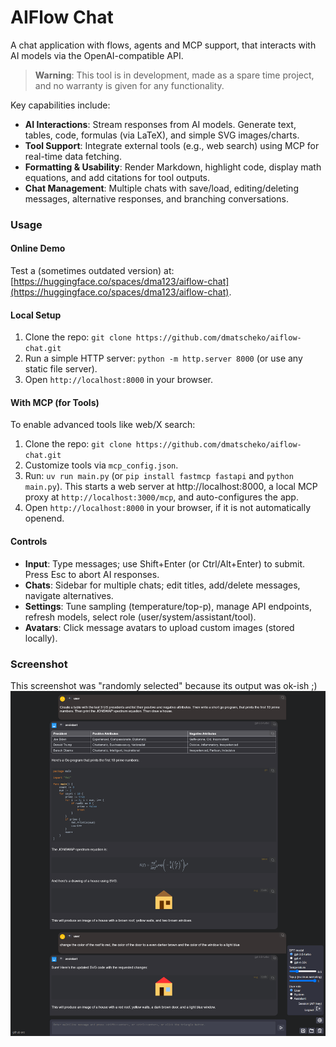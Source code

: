 # AIFlow Chat

A chat application with flows, agents and MCP support, that interacts with AI models via the OpenAI-compatible API.

> **Warning**: This tool is in development, made as a spare time project, and no warranty is given for any functionality.

Key capabilities include:
- **AI Interactions**: Stream responses from AI models. Generate text, tables, code, formulas (via LaTeX), and simple SVG images/charts.
- **Tool Support**: Integrate external tools (e.g., web search) using MCP for real-time data fetching.
- **Formatting & Usability**: Render Markdown, highlight code, display math equations, and add citations for tool outputs.
- **Chat Management**: Multiple chats with save/load, editing/deleting messages, alternative responses, and branching conversations.

### Usage

#### Online Demo
Test a (sometimes outdated version) at: [https://huggingface.co/spaces/dma123/aiflow-chat](https://huggingface.co/spaces/dma123/aiflow-chat).

#### Local Setup
1. Clone the repo: `git clone https://github.com/dmatscheko/aiflow-chat.git`
2. Run a simple HTTP server: `python -m http.server 8000` (or use any static file server).
3. Open `http://localhost:8000` in your browser.

#### With MCP (for Tools)
To enable advanced tools like web/X search:
1. Clone the repo: `git clone https://github.com/dmatscheko/aiflow-chat.git`
2. Customize tools via `mcp_config.json`.
3. Run: `uv run main.py` (or `pip install fastmcp fastapi` and `python main.py`). This starts a web server at http://localhost:8000, a local MCP proxy at `http://localhost:3000/mcp`, and auto-configures the app.
4. Open `http://localhost:8000` in your browser, if it is not automatically openend.

#### Controls
- **Input**: Type messages; use Shift+Enter (or Ctrl/Alt+Enter) to submit. Press Esc to abort AI responses.
- **Chats**: Sidebar for multiple chats; edit titles, add/delete messages, navigate alternatives.
- **Settings**: Tune sampling (temperature/top-p), manage API endpoints, refresh models, select role (user/system/assistant/tool).
- **Avatars**: Click message avatars to upload custom images (stored locally).

### Screenshot
This screenshot was "randomly selected" because its output was ok-ish ;)
![screenshot.png](screenshot.png)
